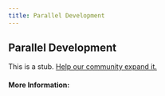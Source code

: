 ```yaml
---
title: Parallel Development
---
```


## Parallel Development

This is a stub. [Help our community expand it.](https://github.com/freeCodeCamp/guide-articles/tree/master/articles/Agile/Parallel-Development/index.md)

<!-- The article goes here, in GitHub-flavored Markdown. Feel free to add YouTube videos, images, and CodePen/JSBin embeds  -->

#### More Information:
<!-- Please add any articles you think might be helpful to read before writing the article -->



